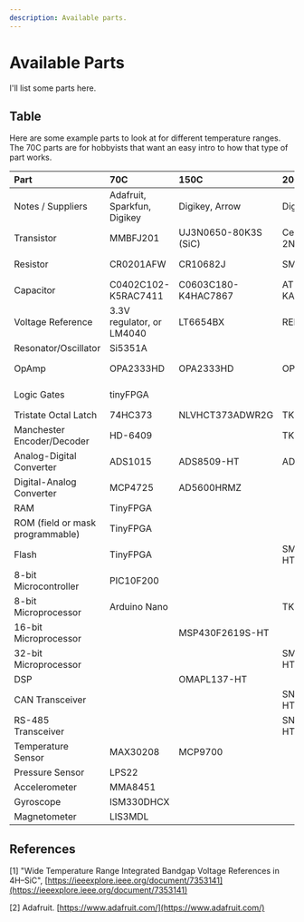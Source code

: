```yaml
---
description: Available parts.
---
```


# Available Parts

I'll list some parts here.

## Table

Here are some example parts to look at for different temperature ranges. The 70C parts are for hobbyists that want an easy intro to how that type of part works.

| Part | 70C | 150C | 200C | 300C | 400C | 500C |
| :--- | :--- | :--- | :--- | :--- | :--- | :--- |
| Notes / Suppliers | Adafruit, Sparkfun, Digikey | Digikey, Arrow | Digikey, Arrow | Digikey, Arrow |  | NASA Glenn SiC |
| Transistor | MMBFJ201 | UJ3N0650-80K3S \(SiC\) | Central Semi 2N4858 |  |  | SiC JFET |
| Resistor | CR0201AFW | CR10682J | SMF212KJT | CHR0805H |  | SiC n-layer |
| Capacitor | C0402C102-K5RAC7411 | C0603C180-K4HAC7867 | AT143T105-KA12A |  |  | SiC m1-m2 |
| Voltage Reference | 3.3V regulator, or LM4040 | LT6654BX | REF5025-HT |  |  | SiC bandgap reference |
| Resonator/Oscillator | Si5351A |  |  |  |  |  |
| OpAmp | OPA2333HD | OPA2333HD | OPA2333SHKJ |  |  | SiC OpAmp |
| Logic Gates | tinyFPGA |  |  | TK22V10H |  | SiC NAND |
| Tristate Octal Latch | 74HC373 | NLVHCT373ADWR2G | TK74H373 |  |  |  |
| Manchester Encoder/Decoder | HD-6409 |  | TK15530 |  |  |  |
| Analog-Digital Converter | ADS1015 | ADS8509-HT | ADS1243-HT |  |  | SiC 4-bit |
| Digital-Analog Converter | MCP4725 | AD5600HRMZ |  |  |  | SiC 4-bit |
| RAM | TinyFPGA |  |  |  |  | SiC 4x4 |
| ROM \(field or mask programmable\) | TinyFPGA |  |  | TK23H256 |  |  |
| Flash | TinyFPGA |  | SM28VLT32-HT |  |  |  |
| 8-bit Microcontroller | PIC10F200 |  |  |  |  |  |
| 8-bit Microprocessor | Arduino Nano |  | TK89H51B |  |  |  |
| 16-bit Microprocessor |  | MSP430F2619S-HT |  |  |  |  |
| 32-bit Microprocessor |  |  | SM320F2812-HT |  |  |  |
| DSP |  | OMAPL137-HT |  |  |  |  |
| CAN Transceiver |  |  | SN65HVD233-HT |  |  |  |
| RS-485 Transceiver |  |  | SN65HVD11-HT |  |  |  |
| Temperature Sensor | MAX30208 | MCP9700 |  |  |  |  |
| Pressure Sensor | LPS22 |  |  |  |  |  |
| Accelerometer | MMA8451 |  |  |  |  |  |
| Gyroscope | ISM330DHCX |  |  |  |  |  |
| Magnetometer | LIS3MDL |  |  |  |  |  |

## References

\[1\] "Wide Temperature Range Integrated Bandgap Voltage References in 4H–SiC", [https://ieeexplore.ieee.org/document/7353141](https://ieeexplore.ieee.org/document/7353141)

\[2\] Adafruit. [https://www.adafruit.com/](https://www.adafruit.com/)

